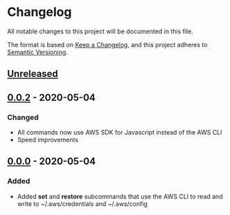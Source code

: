 # Changelog
All notable changes to this project will be documented in this file.

The format is based on [Keep a Changelog](https://keepachangelog.com/en/1.0.0/),
and this project adheres to [Semantic Versioning](https://semver.org/spec/v2.0.0.html).

## [Unreleased]


## [0.0.2] - 2020-05-04
### Changed 
- All commands now use AWS SDK for Javascript instead of the AWS CLI
- Speed improvements

## [0.0.0] - 2020-05-04
### Added
- Added **set** and **restore** subcommands that use the AWS CLI to read and write to ~/.aws/credentials and ~/.aws/config

[Unreleased]: https://github.com/joeykilpatrick/mfaws/compare/v0.0.2...HEAD
[0.0.2]: https://github.com/joeykilpatrick/mfaws/compare/v0.0.0...v0.0.2
[0.0.0]: https://github.com/joeykilpatrick/mfaws/releases/tag/v0.0.0
